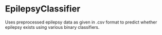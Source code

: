# EpilepsyClassifier
Uses preprocessed epilepsy data as given in .csv format to predict whether epilepsy exists using various binary classifiers.
